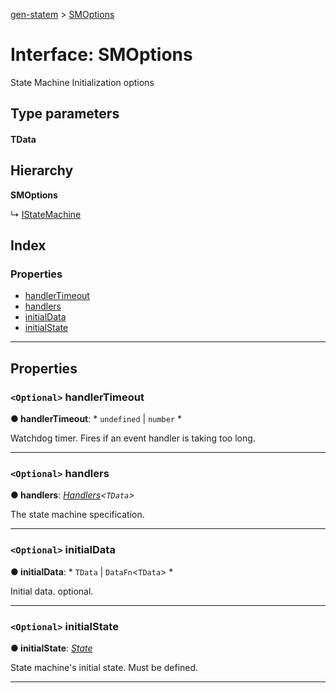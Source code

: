 [gen-statem](../README.md) > [SMOptions](../interfaces/smoptions.md)

# Interface: SMOptions

State Machine Initialization options

## Type parameters
#### TData 
## Hierarchy

**SMOptions**

↳  [IStateMachine](istatemachine.md)

## Index

### Properties

* [handlerTimeout](smoptions.md#handlertimeout)
* [handlers](smoptions.md#handlers)
* [initialData](smoptions.md#initialdata)
* [initialState](smoptions.md#initialstate)

---

## Properties

<a id="handlertimeout"></a>

### `<Optional>` handlerTimeout

**● handlerTimeout**: * `undefined` &#124; `number`
*

Watchdog timer. Fires if an event handler is taking too long.

___
<a id="handlers"></a>

### `<Optional>` handlers

**● handlers**: *[Handlers](../#handlers)<`TData`>*

The state machine specification.

___
<a id="initialdata"></a>

### `<Optional>` initialData

**● initialData**: * `TData` &#124; `DataFn`<`TData`>
*

Initial data. optional.

___
<a id="initialstate"></a>

### `<Optional>` initialState

**● initialState**: *[State](../#state)*

State machine's initial state. Must be defined.

___

